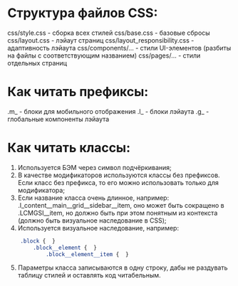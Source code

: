 # Структура файлов CSS:
css/style.css - сборка всех стилей
css/base.css - базовые сбросы
css/layout.css - лэйаут страниц
css/layout_responsibility.css - адаптивность лэйаута
css/components/... - стили UI-элементов (разбиты на файлы с соответствующим названием)
css/pages/... - стили отдельных страниц

# Как читать префиксы:
.m_ - блоки для мобильного отображения
.l_ - блоки лэйаута
.g_ - глобальные компоненты лэйаута

# Как читать классы:
1. Используется БЭМ через символ подчёркивания;
2. В качестве модификаторов используются классы без префиксов. Если класс без префикса, то его можно использовать только для модификатора;
3. Если название класса очень длинное, например: .l_content__main__grid__sidebar__item, оно может быть сокращено в .LCMGSI__item, но должно быть при этом понятным из контекста (должно быть визуальное наследование в CSS);
4. Используется визуальное наследование, например:
```css
	.block {  }
		.block__element {  }
			.block__element__item {  }
```
5. Параметры класса записываются в одну строку, дабы не раздувать таблицу стилей и оставлять код читабельным.